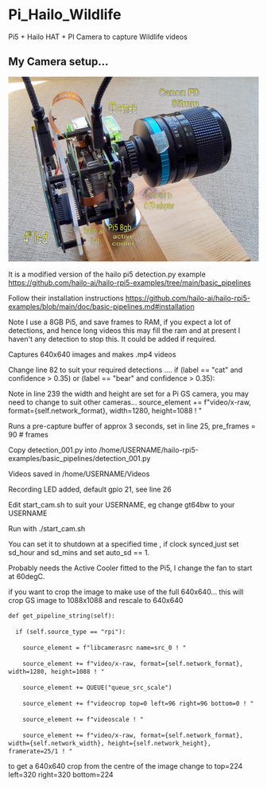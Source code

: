 # Pi_Hailo_Wildlife
Pi5 + Hailo HAT + PI Camera to capture Wildlife videos

## My Camera setup...

![screenshot](screenshot.jpg)

It is a modified version of the hailo pi5 detection.py example https://github.com/hailo-ai/hailo-rpi5-examples/tree/main/basic_pipelines

Follow their installation instructions https://github.com/hailo-ai/hailo-rpi5-examples/blob/main/doc/basic-pipelines.md#installation

Note I use a 8GB Pi5, and save frames to RAM, if you expect a lot of detections, and hence long videos this may fill the ram and at present l haven't 
any detection to stop this. It could be added if required.

Captures 640x640 images and makes .mp4 videos

Change line 82 to suit your required detections .... if (label == "cat" and confidence > 0.35) or (label == "bear" and confidence > 0.35):

Note in line 239 the width and height are set for a Pi GS camera, you may need to change to suit other cameras... 
  source_element += f"video/x-raw, format={self.network_format}, width=1280, height=1088 ! "

Runs a pre-capture buffer of approx 3 seconds, set in line 25, pre_frames = 90 # frames

Copy detection_001.py into /home/USERNAME/hailo-rpi5-examples/basic_pipelines/detection_001.py

Videos saved in /home/USERNAME/Videos

Recording LED added, default gpio 21, see line 26

Edit start_cam.sh to suit your USERNAME, eg change gt64bw to your USERNAME

Run with ./start_cam.sh

You can set it to shutdown at a specified time , if clock synced,just set sd_hour and sd_mins and set auto_sd == 1.

Probably needs the Active Cooler fitted to the Pi5, l change the fan to start at 60degC.

if you want to crop the image to make use of the full 640x640... this will crop GS image to 1088x1088 and rescale to 640x640

    def get_pipeline_string(self):

      if (self.source_type == "rpi"):

        source_element = f"libcamerasrc name=src_0 ! "

        source_element += f"video/x-raw, format={self.network_format}, width=1280, height=1088 ! "

        source_element += QUEUE("queue_src_scale")

        source_element += f"videocrop top=0 left=96 right=96 bottom=0 ! "

        source_element += f"videoscale ! "

        source_element += f"video/x-raw, format={self.network_format}, width={self.network_width}, height={self.network_height}, framerate=25/1 ! "

to get a 640x640 crop from the centre of the image change to top=224 left=320 right=320 bottom=224
